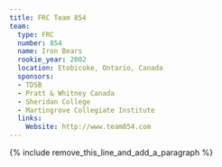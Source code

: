 ```yaml
---
title: FRC Team 854
team:
  type: FRC
  number: 854
  name: Iron Bears
  rookie_year: 2002
  location: Etobicoke, Ontario, Canada
  sponsors:
  - TDSB
  - Pratt & Whitney Canada
  - Sheridan College
  - Martingrove Collegiate Institute
  links:
    Website: http://www.team854.com
---
```


{% include remove_this_line_and_add_a_paragraph %}